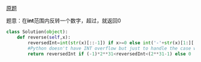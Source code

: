 [原题](https://leetcode.com/problems/reverse-integer/)

题意：在**int**范围内反转一个数字，超过，就返回0

```Python
class Solution(object):
    def reverse(self,x):
        reversedInt=int(str(x)[::-1]) if x>=0 else int('-'+str(x)[1:][::-1])
        #Python doesn't have INT overflow but just to handle the case when the reversed string is not in the 32-bit Int limit 
        return reversedInt if (-1)*2**31<reversedInt<(2**31-1) else 0
```
